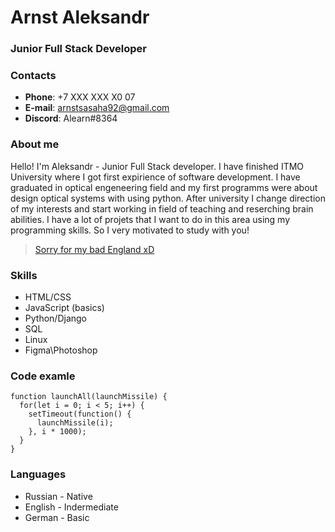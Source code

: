 # Arnst Aleksandr

### Junior Full Stack Developer

### Contacts

- **Phone**: +7 XXX XXX X0 07
- **E-mail**: arnstsasaha92@gmail.com
- **Discord**: Alearn#8364

### About me

Hello! I'm Aleksandr - Junior Full Stack developer. I have finished ITMO University where I got first expirience of software development. I have graduated in optical engeneering field and my first programms were about design optical systems with using python. After university I change direction of my interests and start working in field of teaching and reserching brain abilities. I have a lot of projets that I want to do in this area using my programming skills. So I very motivated to study with you!

> [Sorry for my bad England xD](https://www.youtube.com/watch?v=nk7Cj209GQg)

### Skills

- HTML/CSS
- JavaScript \(basics\)
- Python/Django
- SQL
- Linux
- Figma\Photoshop

### Code examle

```
function launchAll(launchMissile) {
  for(let i = 0; i < 5; i++) {
    setTimeout(function() {
      launchMissile(i);
    }, i * 1000);
  }
}
```

### Languages

- Russian - Native
- English - Indermediate
- German - Basic
